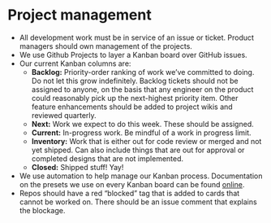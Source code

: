 # Project management

* All development work must be in service of an issue or ticket. Product managers should own management of the projects.
* We use Github Projects to layer a Kanban board over GitHub issues.
* Our current Kanban columns are:
  * **Backlog:** Priority-order ranking of work we’ve committed to doing. Do not let this grow indefinitely. Backlog tickets should not be assigned to anyone, on the basis that any engineer on the product could reasonably pick up the next-highest priority item. Other feature enhancements should be added to project wikis and reviewed quarterly.
  * **Next:** Work we expect to do this week. These should be assigned.
  * **Current:** In-progress work. Be mindful of a work in progress limit.
  * **Inventory:** Work that is either out for code review or merged and not yet shipped. Can also include things that are out for approval or completed designs that are not implemented.
  * **Closed:** Shipped stuff! Yay!
* We use automation to help manage our Kanban process. Documentation on the presets we use on every Kanban board can be found [online](https://github.com/CityOfBoston/digital/wiki/Information-on-Individual-Kanban-Column-Set-Up).
* Repos should have a red “blocked” tag that is added to cards that cannot be worked on. There should be an issue comment that explains the blockage.

